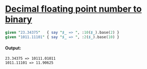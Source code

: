 [1]: https://rosettacode.org/wiki/Decimal_floating_point_number_to_binary

# [Decimal floating point number to binary][1]



```perl
given "23.34375"   { say "$_ => ", :10($_).base(2) }
given "1011.11101" { say "$_ => ", :2($_).base(10) }
```

#### Output:
```
23.34375 => 10111.01011
1011.11101 => 11.90625
```
